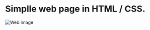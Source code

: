 # Simplle web page in HTML / CSS.
![Web Image](https://github.com/Vaibhavsg17/simple-html-webpage/blob/master/webpage.png)
